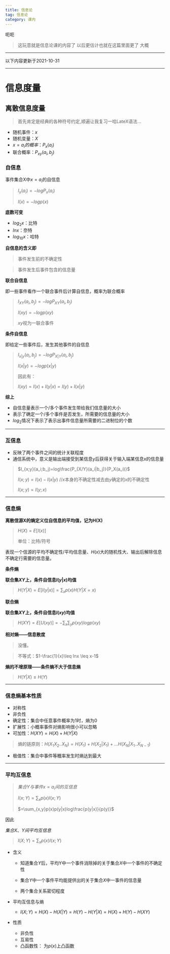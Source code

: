 ```yaml
---
title: 信息论
tag: 信息论
category: 课内
---
```




呃呃

> 这玩意就是信息论课的内容了 以后更估计也就在这篇里面更了 大概

<!-- more -->

---

以下内容更新于2021-10-31

---

# 信息度量

## 离散信息度量

> 首先肯定是经典的各种符号约定,顺遍让我复习一哈LateX语法...

- 随机事件：$x$
- 随机变量：$X$
- $x=a_i的概率$：$P_x(a_i)$
- 联合概率：$P_{xy}(a_i,b_j)$



### 自信息

事件集合X中$x=a_i$的自信息

> $I_x(a_i)=-logP_x(a_i)$
>
> $I(x)=-logp(x)$



**底数可变**

- $log_2x$：比特
- $lnx$：奈特
- $log_{10}x$：哈特



**自信息的含义即**

>事件发生前的不确定性

>事件发生后事件包含的信息量



**联合自信息**

即一些事件看作一个联合事件后计算自信息，概率为联合概率

> $I_{XY}(a_i,b_j)=-logP_{XY}(a_i,b_j)$
>
> $I(xy)=-logp(xy)$
>
> $xy$视为一联合事件



**条件自信息**

即给定一些事件后，发生其他事件的自信息

> $I_{x|y}(a_i,b_j)=-logP_{X|Y}(a_i,b_j)$
>
> $I(x|y)=-logp(x|y)$
>
> 因此有：
>
> $I(xy)=I(x)+I(y|x)=I(y)+I(x|y)$



**综上**

- 自信息量表示一个/多个事件发生带给我们信息量的大小
- 表示了确定一个/多个事件是否发生，所需要的信息量的大小
- $log_2$情况下表示了表示出事件信息量所需要的二进制位的个数

---

### 互信息

- 反映了两个事件之间的统计关联程度
- 通信系统中，意义是输出端接受到某信息y后获得关于输入端某信息x的信息量

> $I_{x;y}(a_i;b_j)=log\frac{P_{X/Y}(a_i|b_j)}{P_X(a_i)}$
>
> $I(x;y)=I(x)-I(x|y)$	//$x$本身的不确定性减去由$y$确定的$x$的不确定性
>
> $I(x;y)=I(y;x)$

---



### 信息熵

**离散信源X的熵定义位自信息的平均值，记为H(X)**

> $H(X)=E[I(x)]$
>
> 单位：比特/符号

表现一个信源的平均不确定性/平均信息量、$H(x)$大的随机性大、输出后解除信息不确定行需要的信息量。



**条件熵**

**联合集$XY$上，条件自信息$I(y|x)$均值**

> $H(Y|X)=E[I(y|x)]=\sum_{x}{p(x)H(Y|X=x)}$



**联合熵**

**联合集$XY$上，条件自信息$I(xy)$均值**

> $H(XY)=E[U(xy)]=-\sum_x\sum_yp(xy)logp(xy)$



**相对熵——信息散度**

> 没懂。

> 不等式：$1-\frac{1}{x}\leq lnx \leq x-1$

**熵的不增原理——条件熵不大于信息熵**

> $H(Y|X)\leq H(Y)$

---

### 信息熵基本性质

- 对称性
- 非负性
- 确定性：集合中任意事件概率为1时，熵为0
- 扩展性：小概率事件对熵影响很小可以忽略
- 可加性：$H(XY)=H(X)+H(Y|X)$

> 熵的链原则：$H(X_1X_2..X_N)=H(X_1)+H(X_2|X_1)+...H(X_N|X_1..X_{N-1})$

- 极值性：集合中事件等概率发生时熵达到最大

---

### 平均互信息

> $集合Y与事件x=a_i间的互信息$
>
> $I(x;Y)=\sum_xp(x)I(x;Y)$
>
> $=\sum_{x,y}p(x)p(y|x)log\frac{p(y|x)}{p(y)}$

因此

$集合X、Y间平均互信息$

>  $I(X;Y)=\sum_xp(x)I(x;Y)$

- 含义

    - 知道集合$Y$后，平均Y中一个事件消除掉的关于集合$X$中一个事件的不确定性

    - 集合$Y$中一个事件平均能提供出的关于集合$X$中一事件的信息量

    - 两个集合关系密切程度

- 平均互信息与熵
    - $I(X;Y)=H(X)-H(X|Y)=H(Y)-H(Y|X)=H(X)+H(Y)-H(XY)$

- 性质
    - 非负性
    - 互易性
    - 凸函数性： 为$p(x)$上凸函数

